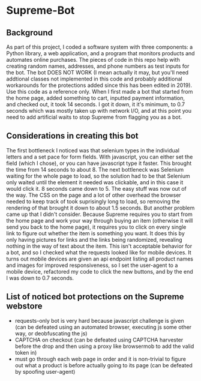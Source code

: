 # Supreme-Bot

## Background
As part of this project, I coded a software system with three components: a Python library, a web application, and a program that monitors products and automates online purchases. The pieces of code in this repo help with creating random names, addresses, and phone numbers as test inputs for the bot. The bot DOES NOT WORK (I mean actually it may, but you'll need addtional classes not implemented in this code and probably additional workarounds for the protections added since this has been edited in 2019). Use this code as a reference only. When I first made a bot that started from the home page, added something to cart, inputted payment information, and checked out, it took 14 seconds. I got it down, it it's minimum, to 0.7 seconds which was mostly taken up with network I/O, and at this point you need to add artificial waits to stop Supreme from flagging you as a bot.

## Considerations in creating this bot
The first bottleneck I noticed was that selenium types in the individual letters and a set pace for form fields. With javascript, you can either set the field (which I chose), or you can have javascript type it faster. This brought the time from 14 seconds to about 8. The next bottleneck was Selenium waiting for the whole page to load, so the solution had to be that Selenium only waited until the element it needed was clickable, and in this case it would click it. 8 seconds came down to 5. The easy stuff was now out of the way. The CSS on the page and a lot of other overhead the browser needed to keep track of took suprisingly long to load, so removing the rendering of that brought it down to about 1.5 seconds. But another problem came up that I didn't consider. Because Supreme requires you to start from the home page and work your way through buying an item (otherwise it will send you back to the home page), it requires you to click on every single link to figure out whether the item is something you want. It does this by only having pictures for links and the links being randomized, revealing nothing in the way of text about the item. This isn't acceptable behavior for a bot, and so I checked what the requests looked like for mobile devices. It turns out mobile devices are given an api endpoint listing all product names and images for improved responsiveness, so I set the user-agent to a mobile device, refactored my code to click the new buttons, and by the end I was down to 0.7 seconds.

## List of noticed bot protections on the Supreme webstore
- requests-only bot is very hard because javascript challenge is given (can be defeated using an automated browser, executing js some other way, or deobfuscating the js)
- CAPTCHA on checkout (can be defeated using CAPTCHA harvester before the drop and then using a proxy like browsermob to add the valid token in)
- must go through each web page in order and it is non-trivial to figure out what a product is before actually going to its page (can be defeated by spoofing user-agent)
